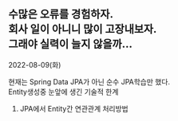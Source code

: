 수많은 오류를 경험하자.  
회사 일이 아니니 많이 고장내보자.  
그래야 실력이 늘지 않을까...
--- 

2022-08-09(화)

현재는 Spring Data JPA가 아닌 순수 JPA학습만 했다.  
Entity생성중 눈앞에 생긴 기술적 한계  
1. JPA에서 Entity간 연관관계 처리방법